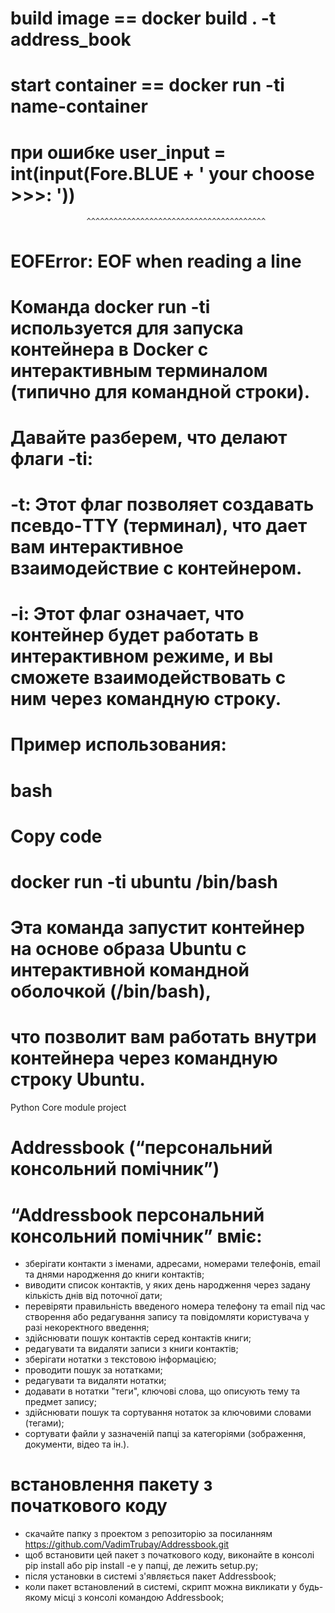 # build image == docker build . -t address_book
# start container == docker run -ti name-container
#  при ошибке     user_input = int(input(Fore.BLUE + '  your choose >>>: '))
                     ^^^^^^^^^^^^^^^^^^^^^^^^^^^^^^^^^^^^^^^^
# EOFError: EOF when reading a line

# Команда docker run -ti используется для запуска контейнера в Docker с интерактивным терминалом (типично для командной строки). 
# Давайте разберем, что делают флаги -ti:
# -t: Этот флаг позволяет создавать псевдо-TTY (терминал), что дает вам интерактивное взаимодействие с контейнером.
# -i: Этот флаг означает, что контейнер будет работать в интерактивном режиме, и вы сможете взаимодействовать с ним через командную строку.
# Пример использования:
# bash
# Copy code
# docker run -ti ubuntu /bin/bash
# Эта команда запустит контейнер на основе образа Ubuntu с интерактивной командной оболочкой (/bin/bash), 
# что позволит вам работать внутри контейнера через командную строку Ubuntu.






Python Core module project

# Addressbook (“персональний консольний помічник”)

# “Addressbook персональний консольний помічник” вміє:
* зберігати контакти з іменами, адресами, номерами телефонів, email та днями народження до книги контактів;
* виводити список контактів, у яких день народження через задану кількість днів від поточної дати;
* перевіряти правильність введеного номера телефону та email під час створення або редагування запису та повідомляти користувача у разі некоректного введення;
* здійснювати пошук контактів серед контактів книги;
* редагувати та видаляти записи з книги контактів;
* зберігати нотатки з текстовою інформацією;
* проводити пошук за нотатками;
* редагувати та видаляти нотатки;
* додавати в нотатки "теги", ключові слова, що описують тему та предмет запису;
* здійснювати пошук та сортування нотаток за ключовими словами (тегами);
* сортувати файли у зазначеній папці за категоріями (зображення, документи, відео та ін.).

# встановлення пакету з початкового коду
* скачайте папку з проектом з репозиторію за посиланням https://github.com/VadimTrubay/Addressbook.git
* щоб встановити цей пакет з початкового коду, виконайте в консолі pip install  або pip install -e  у папці, де лежить setup.py;
* після установки в системі з'являється пакет Addressbook;
* коли пакет встановлений в системі, скрипт можна викликати у будь-якому місці з консолі командою Addressbook;
